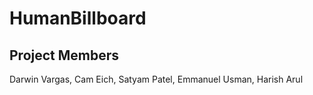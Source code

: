 # HumanBillboard

## Project Members
Darwin Vargas, Cam Eich, Satyam Patel, Emmanuel Usman, Harish Arul